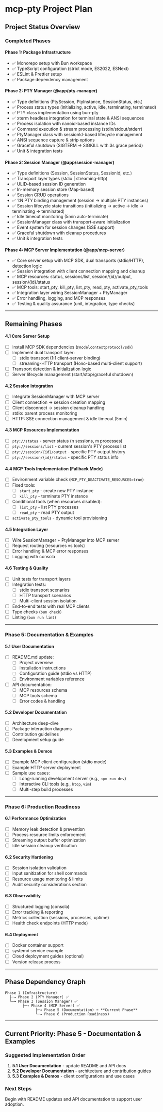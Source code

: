 # mcp-pty Project Plan

## Project Status Overview

### Completed Phases

#### Phase 1: Package Infrastructure

- ✅ Monorepo setup with Bun workspace
- ✅ TypeScript configuration (strict mode, ES2022, ESNext)
- ✅ ESLint & Prettier setup
- ✅ Package dependency management

#### Phase 2: PTY Manager (@app/pty-manager)

- ✅ Type definitions (PtySession, PtyInstance, SessionStatus, etc.)
- ✅ Process status types (initializing, active, idle, terminating, terminated)
- ✅ PTY class implementation using bun-pty
- ✅ xterm headless integration for terminal state & ANSI sequences
- ✅ Process isolation with nanoid-based instance IDs
- ✅ Command execution & stream processing (stdin/stdout/stderr)
- ✅ PtyManager class with sessionId-based lifecycle management
- ✅ ANSI sequence capture & strip options
- ✅ Graceful shutdown (SIGTERM → SIGKILL with 3s grace period)
- ✅ Unit & integration tests

#### Phase 3: Session Manager (@app/session-manager)

- ✅ Type definitions (Session, SessionStatus, SessionId, etc.)
- ✅ Transport layer types (stdio | streaming-http)
- ✅ ULID-based session ID generation
- ✅ In-memory session store (Map-based)
- ✅ Session CRUD operations
- ✅ 1:N PTY binding management (session → multiple PTY instances)
- ✅ Session lifecycle state transitions (initializing → active → idle → terminating → terminated)
- ✅ Idle timeout monitoring (5min auto-terminate)
- ✅ SessionManager class with transport-aware initialization
- ✅ Event system for session changes (SSE support)
- ✅ Graceful shutdown with cleanup procedures
- ✅ Unit & integration tests

#### Phase 4: MCP Server Implementation (@app/mcp-server)

- ✅ Core server setup with MCP SDK, dual transports (stdio/HTTP), detection logic
- ✅ Session integration with client connection mapping and cleanup
- ✅ MCP resources: status, sessions/list, session/{id}/output, session/{id}/status
- ✅ MCP tools: start_pty, kill_pty, list_pty, read_pty, activate_pty_tools
- ✅ Integration layer wiring SessionManager + PtyManager
- ✅ Error handling, logging, and MCP responses
- ✅ Testing & quality assurance (unit, integration, type checks)

---

## Remaining Phases

#### 4.1 Core Server Setup

- [ ] Install MCP SDK dependencies (`@modelcontextprotocol/sdk`)
- [ ] Implement dual transport layer:
  - [ ] stdio transport (1:1 client-server binding)
  - [ ] streaming-HTTP transport (Hono-based multi-client support)
- [ ] Transport detection & initialization logic
- [ ] Server lifecycle management (start/stop/graceful shutdown)

#### 4.2 Session Integration

- [ ] Integrate SessionManager with MCP server
- [ ] Client connection → session creation mapping
- [ ] Client disconnect → session cleanup handling
- [ ] stdio: parent process monitoring
- [ ] HTTP: SSE connection management & idle timeout (5min)

#### 4.3 MCP Resources Implementation

- [ ] `pty://status` - server status (n sessions, m processes)
- [ ] `pty://sessions/list` - current session's PTY process list
- [ ] `pty://session/{id}/output` - specific PTY output history
- [ ] `pty://session/{id}/status` - specific PTY status info

#### 4.4 MCP Tools Implementation (Fallback Mode)

- [ ] Environment variable check (`MCP_PTY_DEACTIVATE_RESOURCES=true`)
- [ ] Fixed tools:
  - [ ] `start_pty` - create new PTY instance
  - [ ] `kill_pty` - terminate PTY instance
- [ ] Conditional tools (when resources disabled):
  - [ ] `list_pty` - list PTY processes
  - [ ] `read_pty` - read PTY output
- [ ] `activate_pty_tools` - dynamic tool provisioning

#### 4.5 Integration Layer

- [ ] Wire SessionManager + PtyManager into MCP server
- [ ] Request routing (resources vs tools)
- [ ] Error handling & MCP error responses
- [ ] Logging with consola

#### 4.6 Testing & Quality

- [ ] Unit tests for transport layers
- [ ] Integration tests:
  - [ ] stdio transport scenarios
  - [ ] HTTP transport scenarios
  - [ ] Multi-client session isolation
- [ ] End-to-end tests with real MCP clients
- [ ] Type checks (`bun check`)
- [ ] Linting (`bun run lint`)

---

### Phase 5: Documentation & Examples

#### 5.1 User Documentation

- [ ] README.md update:
  - [ ] Project overview
  - [ ] Installation instructions
  - [ ] Configuration guide (stdio vs HTTP)
  - [ ] Environment variables reference
- [ ] API documentation:
  - [ ] MCP resources schema
  - [ ] MCP tools schema
  - [ ] Error codes & handling

#### 5.2 Developer Documentation

- [ ] Architecture deep-dive
- [ ] Package interaction diagrams
- [ ] Contribution guidelines
- [ ] Development setup guide

#### 5.3 Examples & Demos

- [ ] Example MCP client configuration (stdio mode)
- [ ] Example HTTP server deployment
- [ ] Sample use cases:
  - [ ] Long-running development server (e.g., `npm run dev`)
  - [ ] Interactive CLI tools (e.g., `htop`, `vim`)
  - [ ] Multi-step build processes

---

### Phase 6: Production Readiness

#### 6.1 Performance Optimization

- [ ] Memory leak detection & prevention
- [ ] Process resource limits enforcement
- [ ] Streaming output buffer optimization
- [ ] Idle session cleanup verification

#### 6.2 Security Hardening

- [ ] Session isolation validation
- [ ] Input sanitization for shell commands
- [ ] Resource usage monitoring & limits
- [ ] Audit security considerations section

#### 6.3 Observability

- [ ] Structured logging (consola)
- [ ] Error tracking & reporting
- [ ] Metrics collection (sessions, processes, uptime)
- [ ] Health check endpoints (HTTP mode)

#### 6.4 Deployment

- [ ] Docker container support
- [ ] systemd service example
- [ ] Cloud deployment guides (optional)
- [ ] Version release process

---

## Phase Dependency Graph

```
Phase 1 (Infrastructure)
  ├─→ Phase 2 (PTY Manager) ✅
  └─→ Phase 3 (Session Manager) ✅
        ├─→ Phase 4 (MCP Server) ✅
              ├─→ Phase 5 (Documentation) ⬅️ **Current Phase**
              └─→ Phase 6 (Production Readiness)
```

---

## Current Priority: Phase 5 - Documentation & Examples

### Suggested Implementation Order

1. **5.1 User Documentation** - update README and API docs
2. **5.2 Developer Documentation** - architecture and contribution guides
3. **5.3 Examples & Demos** - client configurations and use cases

### Next Steps

Begin with README updates and API documentation to support user adoption.
